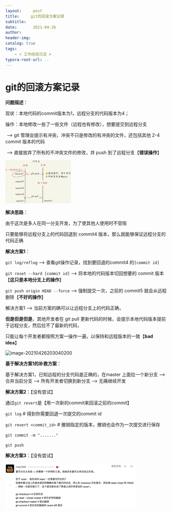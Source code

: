 ```yaml
---
layout:     post
title:     git的回滚方案记录
subtitle:  
date:       2021-04-26
author:     
header-img: 
catalog: true
tags:
    - < 工作经验沉淀 >
typora-root-url: ..
---
```



# git的回滚方案记录

**问题描述**：

  现状：本地代码的commit版本为1，远程分支的代码版本为4；

  操作：本地修改一些了一些文件（远程也有修改），想要提交到远程分支 

​       —> git 管理会提示有冲突，冲突不只是修改的有冲突的文件，还包括其他 2-4 commit 版本的代码 

​       —> 直接放弃了所有的不冲突文件的修改，并 push 到了远程分支【**错误操作**】

<img src="/../img/assets_2019/image-20210426202853112.png" alt="image-20210426202853112" style="zoom:20%;" />

**解决思路**：

  由于这次是多人在同一分支开发，为了使其他人使用时不受阻

  只要能够将远程分支上的代码回退到 commit4 版本，那么就能够保证远程分支的代码正确

**解决方案1**：

`git log/reflog`  —> 查看git操作记录，找到要回退的commit4 的`[commit id]`

`git reset --hard [commit id]` —> 将本地的代码版本切回想要的 commit 版本【**这只是本地分支上的操作**】

`git push origin HEAD --force` —> 强制提交一次，之前的 commit5 就会从远程删除【**不好的操作**】



解决方案1 —> 当前方案的确可以让远程分支上的代码正确，

**但是但是但是**，其他开发者在 git pull 更新代码的时候，会提示本地代码版本提前于远程分支，然后拉不了最新的代码，

只能让每个开发者都按照方案一操作一遍，以保持和远程版本的一致【**bad idea**】

![image-20210426203040200](/../img/assets_2019/image-20210426203040200.png)

**基于解决方案1的补救方案**：

  基于解决方案1，已知远程的分支代码是正确的，在master 上面拉一个新分支 —> 合并当前分支 —> 所有开发者切换到新分支 —> 无痛继续开发

**解决方案2**：【没有尝试】

通过`git revert`是【用一次新的commit来回滚之前的commit】

 `git log` # 得到你需要回退一次提交的commit id

 `git revert <commit_id>` # 撤销指定的版本，撤销也会作为一次提交进行保存

 `git commit -m "......."`

`git push`

**解决方案3**：【没有尝试】

<img src="/../img/assets_2019/image-20210426203219671.png" alt="image-20210426203219671" style="zoom:40%;" />